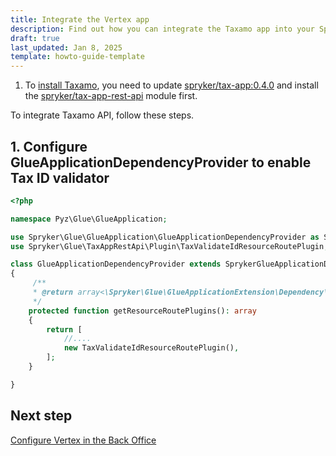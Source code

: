 ```yaml
---
title: Integrate the Vertex app
description: Find out how you can integrate the Taxamo app into your Spryker shop
draft: true
last_updated: Jan 8, 2025
template: howto-guide-template
---
```


1. To [install Taxamo](/docs/pbc/all/tax-management/{{page.version}}/base-shop/third-party-integrations/vertex/install-vertex/install-vertex.html), you need to update [spryker/tax-app:0.4.0](https://github.com/spryker/tax-app-rest-api) and install the [spryker/tax-app-rest-api](https://github.com/spryker/tax-app-rest-api) module first.

To integrate Taxamo API, follow these steps.

## 1. Configure GlueApplicationDependencyProvider to enable Tax ID validator

```php
<?php

namespace Pyz\Glue\GlueApplication;

use Spryker\Glue\GlueApplication\GlueApplicationDependencyProvider as SprykerGlueApplicationDependencyProvider;
use Spryker\Glue\TaxAppRestApi\Plugin\TaxValidateIdResourceRoutePlugin;

class GlueApplicationDependencyProvider extends SprykerGlueApplicationDependencyProvider
{
     /**
     * @return array<\Spryker\Glue\GlueApplicationExtension\Dependency\Plugin\ResourceRoutePluginInterface>
     */
    protected function getResourceRoutePlugins(): array
    {
        return [
            //....
            new TaxValidateIdResourceRoutePlugin(),
        ];
    }

}
```

## Next step
[Configure Vertex in the Back Office](/docs/pbc/all/tax-management/{{page.version}}/base-shop/third-party-integrations/vertex/connect-vertex.html)
